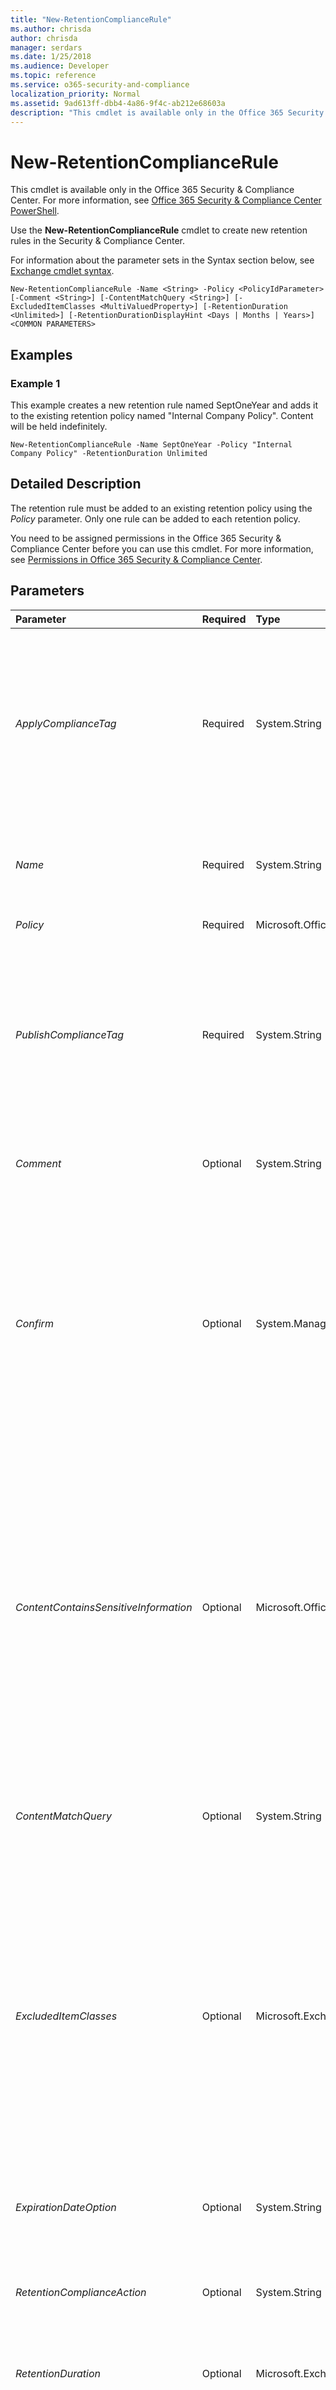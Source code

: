 ```yaml
---
title: "New-RetentionComplianceRule"
ms.author: chrisda
author: chrisda
manager: serdars
ms.date: 1/25/2018
ms.audience: Developer
ms.topic: reference
ms.service: o365-security-and-compliance
localization_priority: Normal
ms.assetid: 9ad613ff-dbb4-4a86-9f4c-ab212e68603a
description: "This cmdlet is available only in the Office 365 Security &amp; Compliance Center. For more information, see Office 365 Security &amp; Compliance Center PowerShell."
---
```


# New-RetentionComplianceRule

This cmdlet is available only in the Office 365 Security &amp; Compliance Center. For more information, see [Office 365 Security &amp; Compliance Center PowerShell](https://technet.microsoft.com/library/mt587091.aspx). 
  
Use the **New-RetentionComplianceRule** cmdlet to create new retention rules in the Security &amp; Compliance Center.
  
For information about the parameter sets in the Syntax section below, see [Exchange cmdlet syntax](https://technet.microsoft.com/library/bb123552.aspx). 
  
```
New-RetentionComplianceRule -Name <String> -Policy <PolicyIdParameter> [-Comment <String>] [-ContentMatchQuery <String>] [-ExcludedItemClasses <MultiValuedProperty>] [-RetentionDuration <Unlimited>] [-RetentionDurationDisplayHint <Days | Months | Years>] <COMMON PARAMETERS>

```

## Examples
<a name="Examples"> </a>

### Example 1

This example creates a new retention rule named SeptOneYear and adds it to the existing retention policy named "Internal Company Policy". Content will be held indefinitely.
  
```
New-RetentionComplianceRule -Name SeptOneYear -Policy "Internal Company Policy" -RetentionDuration Unlimited
```

## Detailed Description
<a name="DetailedDescription"> </a>

The retention rule must be added to an existing retention policy using the  _Policy_ parameter. Only one rule can be added to each retention policy.
  
You need to be assigned permissions in the Office 365 Security &amp; Compliance Center before you can use this cmdlet. For more information, see [Permissions in Office 365 Security &amp; Compliance Center](https://go.microsoft.com/fwlink/p/?LinkId=511920). 
  
## Parameters
<a name="DetailedDescription"> </a>

|**Parameter**|**Required**|**Type**|**Description**|
|:-----|:-----|:-----|:-----|
| _ApplyComplianceTag_ <br/> |Required  <br/> |System.String  <br/> |The  _ApplyComplianceTag_ parameter specifies the label that's applied to email messages or documents by the rule (which affects how long the content is retained). A valid value for this parameter is the name of an existing label. If the value contains spaces, enclose the value in quotation marks. <br/>  You view and create labels by using the **Get-ComplianceTag** and **New-ComplianceTag** cmdlets. <br/> You can't use this parameter with the  _Name_ or _PublishComplianceTag_ parameters. <br/> |
| _Name_ <br/> |Required  <br/> |System.String  <br/> |The  _Name_ parameter specifies a unique name for the retention rule. If the value contains spaces, enclose the value in quotation marks. <br/> You can't use this parameter with the  _ApplyComplianceTag_ or _PublishComplianceTag_ parameters. <br/> |
| _Policy_ <br/> |Required  <br/> |Microsoft.Office.CompliancePolicy.Tasks.PolicyIdParameter  <br/> |The  _Policy_ parameter specifies the policy to contain the rule. <br/> |
| _PublishComplianceTag_ <br/> |Required  <br/> |System.String  <br/> |The  _PublishComplianceTag_ parameter specifies the label that's published for the rule, which makes the label visible to users in apps (for example, Outlook, SharePoint, and OneDrive). A valid value for this parameter is the name of an existing label. If the value contains spaces, enclose the value in quotation marks. <br/>  You view and create labels by using the **Get-ComplianceTag** and **New-ComplianceTag** cmdlets. <br/> You can't use this parameter with the  _Name_ or _ApplyComplianceTag_ parameters. <br/> |
| _Comment_ <br/> |Optional  <br/> |System.String  <br/> |The  _Comment_ parameter specifies an optional comment. If you specify a value that contains spaces, enclose the value in quotation marks ("), for example: `"This is an admin note"`.  <br/> |
| _Confirm_ <br/> |Optional  <br/> |System.Management.Automation.SwitchParameter  <br/> | The _Confirm_ switch specifies whether to show or hide the confirmation prompt. How this switch affects the cmdlet depends on if the cmdlet requires confirmation before proceeding. <br/>  Destructive cmdlets (for example, **Remove-\*** cmdlets) have a built-in pause that forces you to acknowledge the command before proceeding. For these cmdlets, you can skip the confirmation prompt by using this exact syntax: `-Confirm:$false`.  <br/>  Most other cmdlets (for example, **New-\*** and **Set-\*** cmdlets) don't have a built-in pause. For these cmdlets, specifying the _Confirm_ switch without a value introduces a pause that forces you acknowledge the command before proceeding. <br/> |
| _ContentContainsSensitiveInformation_ <br/> |Optional  <br/> |Microsoft.Office.CompliancePolicy.Tasks.PswsHashtable[]  <br/> |The  _ContentContainsSensitiveInformation_ parameter specifies a condition for the rule that's based on a sensitive information type match in content. The rule is applied to content that contains the specified sensitive information type. <br/> This parameter uses the basic syntax  `@(@{Name="<SensitiveInformationType1>";[minCount="<Value>"],@{Name="<SensitiveInformationType2>";[minCount="<Value>"],...)`. For example,  `@(@{Name="U.S. Social Security Number (SSN)"; minCount="2"},@{Name="Credit Card Number"})`.  <br/> Use the **Get-DLPSensitiveInformationType** cmdlet to list the sensitive information types for your organization. For more information on sensitive information types, see[Sensitive information types inventory](https://go.microsoft.com/fwlink/p/?LinkId=529420).  <br/> You can use this parameter with the  _ApplyComplianceTag_ parameter. <br/> |
| _ContentMatchQuery_ <br/> |Optional  <br/> |System.String  <br/> |The  _ContentMatchQuery_ parameter specifies a content search filter. <br/> This parameter uses a text search string or a query that's formatted by using the Keyword Query Language (KQL). For more information about KQL, see [Keyword Query Language syntax reference](https://go.microsoft.com/fwlink/?LinkId=269603).  <br/> |
| _ExcludedItemClasses_ <br/> |Optional  <br/> |Microsoft.Exchange.Data.MultiValuedProperty  <br/> | The _ExcludedItemClasses_ parameter specifies the types of messages to exclude from the rule. You can use this parameter only to exclude items from a hold policy, which excludes the specified item class from being held. Using this parameter won't exclude items from deletion policies. Typically, you use this parameter to exclude voicemail messages, IM conversations, and other Skype for Business Online content from being held by a hold policy. Common Skype for Business values include: <br/>  `IPM.Note.Microsoft.Conversation` <br/>  `IPM.Note.Microsoft.Conversation.Voice` <br/>  `IPM.Note.Microsoft.Missed` <br/>  `IPM.Note.Microsoft.Missed.Voice` <br/>  `IPM.Note.Microsoft.Voicemail` <br/>  `IPM.Note.Microsoft.VoiceMessage.UA` <br/>  `IPM.Note.Microsoft.Voicemail.UM` <br/>  `IPM.Note.Microsoft.Voicemail.UM.CA` <br/>  You can specify multiple item class values by using the syntax `"Value1","Value2"...`.  <br/> |
| _ExpirationDateOption_ <br/> |Optional  <br/> |System.String  <br/> | The _ExpirationDateOption_parameter specifies whether the expiration date is calculated from the content creation date or last modification date. Valid values are:  <br/>  `CreationAgeInDays` <br/>  `ModificationAgeInDays` <br/> |
| _RetentionComplianceAction_ <br/> |Optional  <br/> |System.String  <br/> | The _RetentionComplianceAction_parameter specifies the retention action for the rule. Valid values are:  <br/>  `Delete` <br/>  `Keep` <br/>  `KeepAndDelete` <br/> |
| _RetentionDuration_ <br/> |Optional  <br/> |Microsoft.Exchange.Data.Unlimited  <br/> | The _RetentionDuration_ parameter specifies the hold duration for the retention rule. Valid values are: <br/>  _An integer_: The hold duration in days.  <br/>  `Unlimited`: The content is held indefinitely.  <br/> |
| _RetentionDurationDisplayHint_ <br/> |Optional  <br/> |Microsoft.Office.CompliancePolicy.PolicyEvaluation.HoldDurationHint  <br/> | The _RetentionDurationDisplayHint_ parameter specifies the units that are used to display the retention duration in the Security &amp; Compliance Center. Valid values are: <br/>  `Days` <br/>  `Months` <br/>  `Years` <br/>  For example, if this parameter is set to the value `Years`, and the  _RetentionDuration_ parameter is set to the value `365`, the Security &amp; Compliance Center will display **1 year** as the content hold duration. <br/> |
| _WhatIf_ <br/> |Optional  <br/> |System.Management.Automation.SwitchParameter  <br/> |This parameter is reserved for internal Microsoft use.  <br/> |
   
## Input Types
<a name="InputTypes"> </a>

To see the input types that this cmdlet accepts, see [Cmdlet Input and Output Types](http://go.microsoft.com/fwlink/p/?linkId=616387). If the Input Type field for a cmdlet is blank, the cmdlet doesn't accept input data. 
  
## Return Types
<a name="ReturnTypes"> </a>

To see the return types, which are also known as output types, that this cmdlet accepts, see [Cmdlet Input and Output Types](http://go.microsoft.com/fwlink/p/?linkId=616387). If the Output Type field is blank, the cmdlet doesn't return data. 
  

